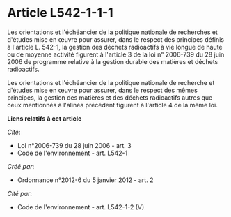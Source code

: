 # Article L542-1-1-1

Les orientations et l'échéancier de la politique nationale de recherches et d'études mise en œuvre pour assurer, dans le
respect des principes définis à l'article L. 542-1, la gestion des déchets radioactifs à vie longue de haute ou de moyenne
activité figurent à l'article 3 de la loi n° 2006-739 du 28 juin 2006 de programme relative à la gestion durable des matières
et déchets radioactifs.

Les orientations et l'échéancier de la politique nationale de recherche et d'études mise en œuvre pour assurer, dans le
respect des mêmes principes, la gestion des matières et des déchets radioactifs autres que ceux mentionnés à l'alinéa
précédent figurent à l'article 4 de la même loi.

**Liens relatifs à cet article**

_Cite_:

  - Loi n°2006-739 du 28 juin 2006 - art. 3
  - Code de l'environnement - art. L542-1

_Créé par_:

  - Ordonnance n°2012-6 du 5 janvier 2012 - art. 2

_Cité par_:

  - Code de l'environnement - art. L542-1-2 (V)
